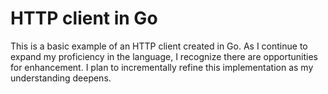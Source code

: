 # HTTP client in Go

This is a basic example of an HTTP client created in Go. 
As I continue to expand my proficiency in the language, I recognize there are opportunities for enhancement. I plan to incrementally refine this implementation as my understanding deepens.
